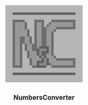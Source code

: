 <h1 align='center'><img src="logo.jpg" alt="logo" width="250" height="250"></h1>

<h2 align='center'>NumbersConverter</h2>
